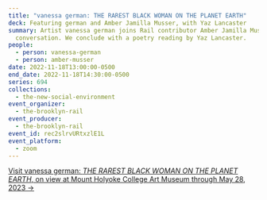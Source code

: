```yaml
---
title: "vanessa german: THE RAREST BLACK WOMAN ON THE PLANET EARTH"
deck: Featuring german and Amber Jamilla Musser, with Yaz Lancaster
summary: Artist vanessa german joins Rail contributor Amber Jamilla Musser for a
  conversation. We conclude with a poetry reading by Yaz Lancaster.
people:
  - person: vanessa-german
  - person: amber-musser
date: 2022-11-18T13:00:00-0500
end_date: 2022-11-18T14:30:00-0500
series: 694
collections:
  - the-new-social-environment
event_organizer:
  - the-brooklyn-rail
event_producer:
  - the-brooklyn-rail
event_id: rec2slrvURtxzlE1L
event_platform:
  - zoom
---
```

[V﻿isit vanessa german: *THE RAREST BLACK WOMAN ON THE PLANET EARTH*, on view at Mount Holyoke College Art Museum through May 28, 2023 →](<https://artmuseum.mtholyoke.edu/exhibition/vanessa-german%E2%80%94-rarest-black-woman-planet-earth#:~:text=vanessa%20german%E2%80%94THE%20RAREST%20BLACK%20WOMAN%20ON%20THE%20PLANET%20EARTH,-Skinner%20Museum%2075&text=1976)%20is%20an%20artist%2C%20activist,of%20curiosities%20at%20Mount%20Holyoke.>)